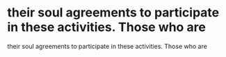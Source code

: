 # their soul agreements to participate in these activities. Those who are

their soul agreements to participate in these activities. Those who are